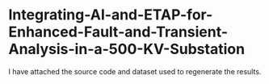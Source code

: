 # Integrating-AI-and-ETAP-for-Enhanced-Fault-and-Transient-Analysis-in-a-500-KV-Substation
 I have attached the source code and dataset used to regenerate the results.
